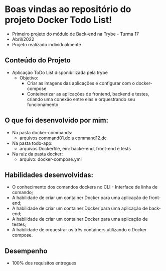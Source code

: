 # Boas vindas ao repositório do projeto Docker Todo List!

- Primeiro projeto do módulo de Back-end na Trybe - Turma 17
- Abril/2022
- Projeto realizado individualmente


## Conteúdo do Projeto

- Aplicação ToDo List disponibilizada pela trybe
  - Objetivo: 
    - Criar as imagens das aplicações e configurar com o docker-compose
    - Conteinerizar as aplicações de frontend, backend e testes, criando uma conexão entre elas e orquestrando seu funcionamento


## O que foi desenvolvido por mim:

  - Na pasta docker-commands:
    - arquivos command01.dc a command12.dc
  - Na pasta todo-app:
    - arquivos Dockerfile, em: backe-end, front-end e tests
  - Na raiz da pasta docker:
    - arquivo: docker-compose.yml


## Habilidades desenvolvidas:

- O conhecimento dos comandos dockers no CLI - Interface de linha de comando;
- A habilidade de criar um container Docker para uma aplicação de front-end;
- A habilidade de criar um container Docker para uma aplicação de back-end;
- A habilidade de criar um container Docker para uma aplicação de testes;
- A habilidade de orquestrar os três containers utilizando o Docker compose.


## Desempenho

- 100% dos requisitos entregues
